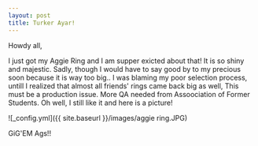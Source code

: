 ```yaml
---
layout: post
title: Turker Ayar!
---
```


Howdy all,

I just got my Aggie Ring and I am supper exicted about that!
It is so shiny and majestic. 
Sadly, though I would have to say good by to my precious soon because it is way too big..
I was blaming my poor selection process, untill I realized that almost all friends' rings came back big as well,
This must be a production issue.
More QA needed from Assoociation of Former Students.
Oh well, I still like it and here is a picture!

![_config.yml]({{ site.baseurl }}/images/aggie ring.JPG)

GiG'EM Ags!!
